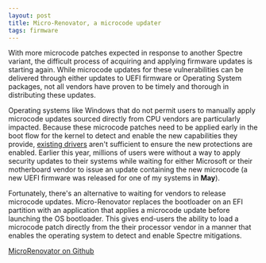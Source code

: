 ```yaml
---
layout: post
title: Micro-Renovator, a microcode updater
tags: firmware
---
```


With more microcode patches expected in response to another Spectre variant, the difficult process of acquiring and applying firmware updates is starting again. While microcode updates for these vulnerabilities can be delivered through either updates to UEFI firmware or Operating System packages, not all vendors have proven to be timely and thorough in distributing these updates.

Operating systems like Windows that do not permit users to manually apply microcode updates sourced directly from CPU vendors are particularly impacted. Because these microcode patches need to be applied early in the boot flow for the kernel to detect and enable the new capabilities they provide, [existing drivers](http://www.overclock.net/forum/5-intel-cpus/1633419-how-update-intel-microcode-windows-7-x64-bootup-skylake-kabylake-others.html) aren't sufficient to ensure the new protections are enabled. Earlier this year, millions of users were without a way to apply security updates to their systems while waiting for either Microsoft or their motherboard vendor to issue an update containing the new microcode (a new UEFI firmware was released for one of my systems in **May**).

Fortunately, there's an alternative to waiting for vendors to release microcode updates. Micro-Renovator replaces the bootloader on an EFI partition with an application that applies a microcode update before launching the OS bootloader. This gives end-users the ability to load a microcode patch directly from the their processor vendor in a manner that enables the operating system to detect and enable Spectre mitigations.

[MicroRenovator on Github](https://github.com/syncsrc/MicroRenovator)
